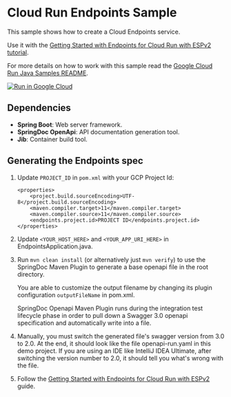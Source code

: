 # Cloud Run Endpoints Sample

This sample shows how to create a Cloud Endpoints service.

Use it with the [Getting Started with Endpoints for Cloud Run with ESPv2 tutorial][tutorial_link].

For more details on how to work with this sample read the [Google Cloud Run Java Samples README][tutorial_link].

[![Run in Google Cloud][run_img]][run_link]

## Dependencies

* **Spring Boot**: Web server framework.
* **SpringDoc OpenApi**: API documentation generation tool.
* **Jib**: Container build tool.

## Generating the Endpoints spec


1. Update `PROJECT_ID` in `pom.xml` with your GCP Project Id:

    ```
    <properties>
        <project.build.sourceEncoding>UTF-8</project.build.sourceEncoding>
        <maven.compiler.target>11</maven.compiler.target>
        <maven.compiler.source>11</maven.compiler.source>
        <endpoints.project.id>PROJECT ID</endpoints.project.id>
    </properties>
    ```

1. Update `<YOUR_HOST_HERE>` and `<YOUR_APP_URI_HERE>` in EndpointsApplication.java.

1. Run `mvn clean install` (or alternatively just `mvn verify`) to use the SpringDoc Maven Plugin to generate a base
    openapi file in the root directory.

    You are able to customize the output filename by changing its plugin configuration `outputFileName` in pom.xml.
    
    SpringDoc Openapi Maven Plugin runs during the integration test lifecycle phase in order to pull down a Swagger 3.0
    openapi specification and automatically write into a file.
    
1. Manually, you must switch the generated file's swagger version from 3.0 to 2.0. At the end, it should look like the
    file openapi-run.yaml in this demo project. If you are using an IDE like IntelliJ IDEA Ultimate, after switching the
    version number to 2.0, it should tell you what's wrong with the file.
    
1. Follow the [Getting Started with Endpoints for Cloud Run with ESPv2](https://cloud.google.com/endpoints/docs/openapi/get-started-cloud-run)
    guide.

[run_img]: https://storage.googleapis.com/cloudrun/button.svg
[run_link]: https://deploy.cloud.run/?git_repo=https://github.com/GoogleCloudPlatform/java-docs-samples&dir=run/markdown-preview
[tutorial_link]: https://cloud.google.com/endpoints/docs/openapi/get-started-cloud-run
